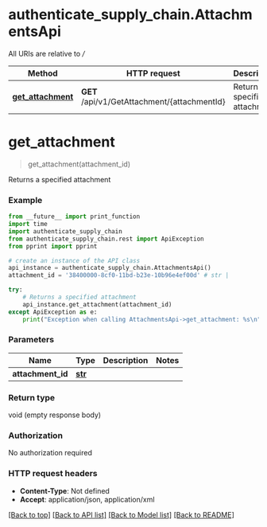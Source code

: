 # authenticate_supply_chain.AttachmentsApi

All URIs are relative to */*

Method | HTTP request | Description
------------- | ------------- | -------------
[**get_attachment**](AttachmentsApi.md#get_attachment) | **GET** /api/v1/GetAttachment/{attachmentId} | Returns a specified attachment

# **get_attachment**
> get_attachment(attachment_id)

Returns a specified attachment

### Example
```python
from __future__ import print_function
import time
import authenticate_supply_chain
from authenticate_supply_chain.rest import ApiException
from pprint import pprint

# create an instance of the API class
api_instance = authenticate_supply_chain.AttachmentsApi()
attachment_id = '38400000-8cf0-11bd-b23e-10b96e4ef00d' # str | 

try:
    # Returns a specified attachment
    api_instance.get_attachment(attachment_id)
except ApiException as e:
    print("Exception when calling AttachmentsApi->get_attachment: %s\n" % e)
```

### Parameters

Name | Type | Description  | Notes
------------- | ------------- | ------------- | -------------
 **attachment_id** | [**str**](.md)|  | 

### Return type

void (empty response body)

### Authorization

No authorization required

### HTTP request headers

 - **Content-Type**: Not defined
 - **Accept**: application/json, application/xml

[[Back to top]](#) [[Back to API list]](../README.md#documentation-for-api-endpoints) [[Back to Model list]](../README.md#documentation-for-models) [[Back to README]](../README.md)

